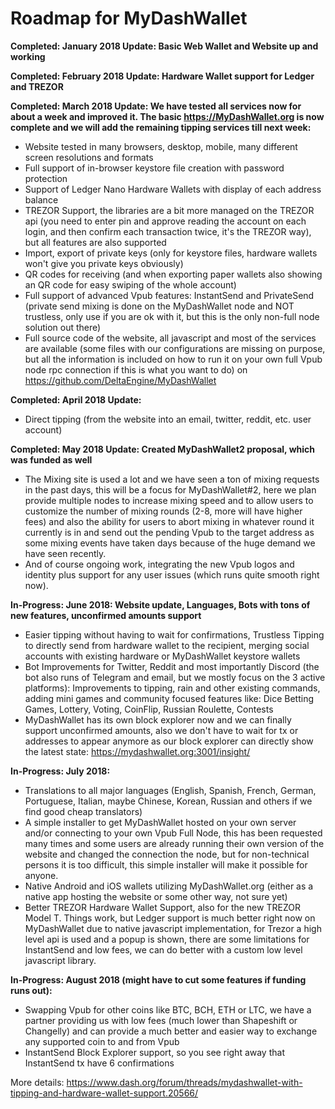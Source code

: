 Roadmap for MyDashWallet
========================

**Completed: January 2018 Update: Basic Web Wallet and Website up and working**

**Completed: February 2018 Update: Hardware Wallet support for Ledger and TREZOR**

**Completed: March 2018 Update: We have tested all services now for about a week and improved it. The basic https://MyDashWallet.org is now complete and we will add the remaining tipping services till next week:**
- Website tested in many browsers, desktop, mobile, many different screen resolutions and formats
- Full support of in-browser keystore file creation with password protection
- Support of Ledger Nano Hardware Wallets with display of each address balance
- TREZOR Support, the libraries are a bit more managed on the TREZOR api (you need to enter pin and approve reading the account on each login, and then confirm each transaction twice, it's the TREZOR way), but all features are also supported
- Import, export of private keys (only for keystore files, hardware wallets won't give you private keys obviously)
- QR codes for receiving (and when exporting paper wallets also showing an QR code for easy swiping of the whole account)
- Full support of advanced Vpub features: InstantSend and PrivateSend (private send mixing is done on the MyDashWallet node and NOT trustless, only use if you are ok with it, but this is the only non-full node solution out there)
- Full source code of the website, all javascript and most of the services are available (some files with our configurations are missing on purpose, but all the information is included on how to run it on your own full Vpub node rpc connection if this is what you want to do) on https://github.com/DeltaEngine/MyDashWallet

**Completed: April 2018 Update:**
- Direct tipping (from the website into an email, twitter, reddit, etc. user account)

**Completed: May 2018 Update: Created MyDashWallet2 proposal, which was funded as well**
- The Mixing site is used a lot and we have seen a ton of mixing requests in the past days, this will be a focus for MyDashWallet#2, here we plan provide multiple nodes to increase mixing speed and to allow users to customize the number of mixing rounds (2-8, more will have higher fees) and also the ability for users to abort mixing in whatever round it currently is in and send out the pending Vpub to the target address as some mixing events have taken days because of the huge demand we have seen recently.
- And of course ongoing work, integrating the new Vpub logos and identity plus support for any user issues (which runs quite smooth right now).

**In-Progress: June 2018: Website update, Languages, Bots with tons of new features, unconfirmed amounts support**
- Easier tipping without having to wait for confirmations, Trustless Tipping to directly send from hardware wallet to the recipient, merging social accounts with existing hardware or MyDashWallet keystore wallets
- Bot Improvements for Twitter, Reddit and most importantly Discord (the bot also runs of Telegram and email, but we mostly focus on the 3 active platforms): Improvements to tipping, rain and other existing commands, adding mini games and community focused features like: Dice Betting Games, Lottery, Voting, CoinFlip, Russian Roulette, Contests
- MyDashWallet has its own block explorer now and we can finally support unconfirmed amounts, also we don't have to wait for tx or addresses to appear anymore as our block explorer can directly show the latest state: https://mydashwallet.org:3001/insight/

**In-Progress: July 2018:**
- Translations to all major languages (English, Spanish, French, German, Portuguese, Italian, maybe Chinese, Korean, Russian and others if we find good cheap translators)
- A simple installer to get MyDashWallet hosted on your own server and/or connecting to your own Vpub Full Node, this has been requested many times and some users are already running their own version of the website and changed the connection the node, but for non-technical persons it is too difficult, this simple installer will make it possible for anyone.
- Native Android and iOS wallets utilizing MyDashWallet.org (either as a native app hosting the website or some other way, not sure yet)
- Better TREZOR Hardware Wallet Support, also for the new TREZOR Model T. Things work, but Ledger support is much better right now on MyDashWallet due to native javascript implementation, for Trezor a high level api is used and a popup is shown, there are some limitations for InstantSend and low fees, we can do better with a custom low level javascript library.

**In-Progress: August 2018 (might have to cut some features if funding runs out):**
- Swapping Vpub for other coins like BTC, BCH, ETH or LTC, we have a partner providing us with low fees (much lower than Shapeshift or Changelly) and can provide a much better and easier way to exchange any supported coin to and from Vpub
- InstantSend Block Explorer support, so you see right away that InstantSend tx have 6 confirmations

More details: https://www.dash.org/forum/threads/mydashwallet-with-tipping-and-hardware-wallet-support.20566/
